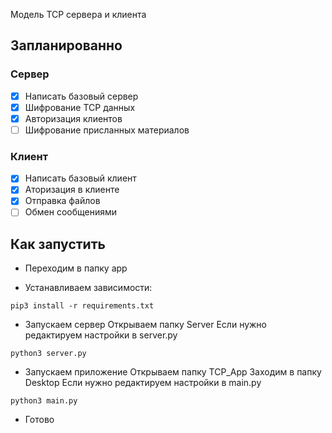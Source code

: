 Модель TCP сервера и клиента


## Запланированно

### Сервер
- [x] Написать базовый сервер
- [x] Шифрование TCP данных
- [x] Авторизация клиентов
- [ ] Шифрование присланных материалов
### Клиент
- [x] Написать базовый клиент
- [x] Аторизация в клиенте
- [x] Отправка файлов
- [ ] Обмен сообщениями

## Как запустить

- Переходим в папку app

- Устанавливаем зависимости:

```
pip3 install -r requirements.txt 
```

- Запускаем сервер
Открываем папку Server
Если нужно редактируем настройки в server.py
```
python3 server.py
```

- Запускаем приложение
Открываем папку TCP_App
Заходим в папку Desktop
Если нужно редактируем настройки в main.py
```
python3 main.py
```

- Готово
